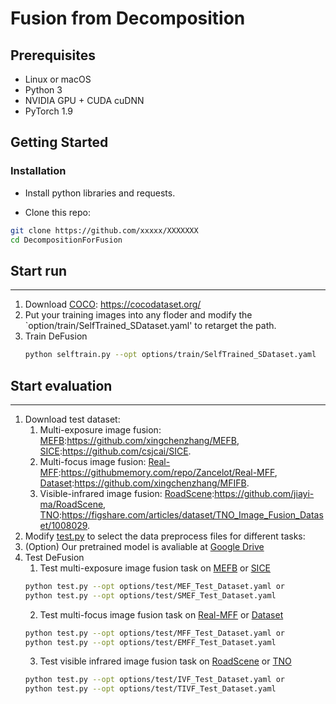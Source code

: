 # Fusion from Decomposition

## Prerequisites
- Linux or macOS
- Python 3
- NVIDIA GPU + CUDA cuDNN
- PyTorch 1.9


## Getting Started
### Installation
- Install python libraries and requests.

- Clone this repo:
```bash
git clone https://github.com/xxxxx/XXXXXXX
cd DecompositionForFusion
```




## Start run
----------
1. Download [COCO](https://github.com/cocodataset/cocoapi): https://cocodataset.org/
2. Put your training images into any floder and modify the `option/train/SelfTrained_SDataset.yaml' to retarget the path.
3. Train DeFusion
    ```bash
    python selftrain.py --opt options/train/SelfTrained_SDataset.yaml
    ```


## Start evaluation
----------

1. Download test dataset:
    1. Multi-exposure image fusion: [MEFB](https://github.com/xingchenzhang/MEFB):https://github.com/xingchenzhang/MEFB, [SICE](https://github.com/csjcai/SICE):https://github.com/csjcai/SICE.
    2. Multi-focus image fusion: [Real-MFF](https://githubmemory.com/repo/Zancelot/Real-MFF):https://githubmemory.com/repo/Zancelot/Real-MFF, [Dataset](https://github.com/xingchenzhang/MFIFB):https://github.com/xingchenzhang/MFIFB.
    3. Visible-infrared image fusion: [RoadScene](https://github.com/jiayi-ma/RoadScene):https://github.com/jiayi-ma/RoadScene, [TNO](https://figshare.com/articles/dataset/TNO_Image_Fusion_Dataset/1008029):https://figshare.com/articles/dataset/TNO_Image_Fusion_Dataset/1008029.
3. Modify [test.py](test.py) to select the data preprocess files for different tasks: 
4. (Option) Our pretrained model is avaliable at [Google Drive](https://drive.google.com/file/d/1CUoFLiV3mugvbfBcMcwgXbDF6bWPhdd9/view?usp=sharing)
5. Test DeFusion
    1. Test multi-exposure image fusion task on [MEFB](https://github.com/xingchenzhang/MEFB) or [SICE](https://github.com/csjcai/SICE)
    ```bash
    python test.py --opt options/test/MEF_Test_Dataset.yaml or
    python test.py --opt options/test/SMEF_Test_Dataset.yaml
    ```
    2. Test multi-focus image fusion task on [Real-MFF](https://githubmemory.com/repo/Zancelot/Real-MFF) or [Dataset](https://github.com/xingchenzhang/MFIFB)
    ```bash
    python test.py --opt options/test/MFF_Test_Dataset.yaml or
    python test.py --opt options/test/EMFF_Test_Dataset.yaml
    ```
    3. Test visible infrared image fusion task on [RoadScene](https://github.com/jiayi-ma/RoadScene) or [TNO](https://figshare.com/articles/dataset/TNO_Image_Fusion_Dataset/1008029)
    ```bash
    python test.py --opt options/test/IVF_Test_Dataset.yaml or
    python test.py --opt options/test/TIVF_Test_Dataset.yaml
    ```
    ```
